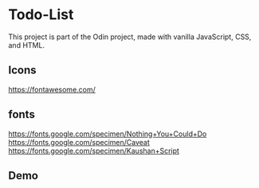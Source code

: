 # Todo-List
This project is part of the Odin project, made with vanilla JavaScript, CSS, and HTML.

## Icons
https://fontawesome.com/

## fonts
https://fonts.google.com/specimen/Nothing+You+Could+Do
https://fonts.google.com/specimen/Caveat
https://fonts.google.com/specimen/Kaushan+Script

## Demo

